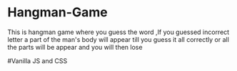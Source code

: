 # Hangman-Game
This is hangman game where you guess the word ,If you guessed incorrect letter a part of the man's body will appear till you guess it all correctly or all the parts will be appear and you will then lose

#Vanilla JS and CSS
